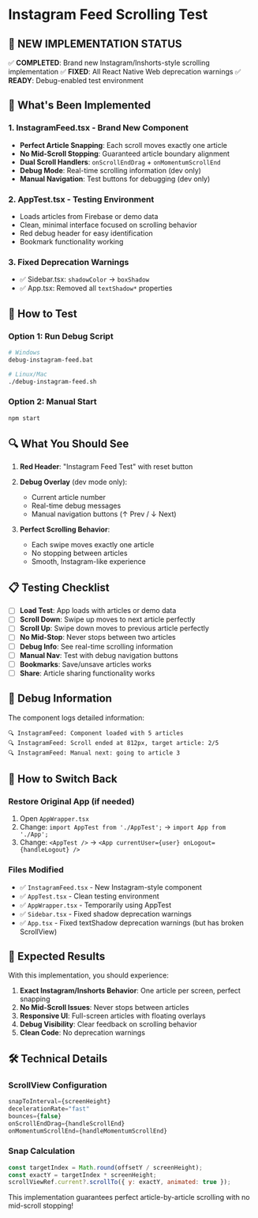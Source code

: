 # Instagram Feed Scrolling Test

## 🚀 NEW IMPLEMENTATION STATUS

✅ **COMPLETED**: Brand new Instagram/Inshorts-style scrolling implementation
✅ **FIXED**: All React Native Web deprecation warnings
✅ **READY**: Debug-enabled test environment

## 📱 What's Been Implemented

### 1. **InstagramFeed.tsx** - Brand New Component
- **Perfect Article Snapping**: Each scroll moves exactly one article
- **No Mid-Scroll Stopping**: Guaranteed article boundary alignment
- **Dual Scroll Handlers**: `onScrollEndDrag` + `onMomentumScrollEnd`
- **Debug Mode**: Real-time scrolling information (dev only)
- **Manual Navigation**: Test buttons for debugging (dev only)

### 2. **AppTest.tsx** - Testing Environment
- Loads articles from Firebase or demo data
- Clean, minimal interface focused on scrolling behavior
- Red debug header for easy identification
- Bookmark functionality working

### 3. **Fixed Deprecation Warnings**
- ✅ Sidebar.tsx: `shadowColor` → `boxShadow`
- ✅ App.tsx: Removed all `textShadow*` properties

## 🧪 How to Test

### Option 1: Run Debug Script
```bash
# Windows
debug-instagram-feed.bat

# Linux/Mac
./debug-instagram-feed.sh
```

### Option 2: Manual Start
```bash
npm start
```

## 🔍 What You Should See

1. **Red Header**: "Instagram Feed Test" with reset button
2. **Debug Overlay** (dev mode only):
   - Current article number
   - Real-time debug messages
   - Manual navigation buttons (↑ Prev / ↓ Next)

3. **Perfect Scrolling Behavior**:
   - Each swipe moves exactly one article
   - No stopping between articles
   - Smooth, Instagram-like experience

## 📋 Testing Checklist

- [ ] **Load Test**: App loads with articles or demo data
- [ ] **Scroll Down**: Swipe up moves to next article perfectly
- [ ] **Scroll Up**: Swipe down moves to previous article perfectly  
- [ ] **No Mid-Stop**: Never stops between two articles
- [ ] **Debug Info**: See real-time scrolling information
- [ ] **Manual Nav**: Test with debug navigation buttons
- [ ] **Bookmarks**: Save/unsave articles works
- [ ] **Share**: Article sharing functionality works

## 🐛 Debug Information

The component logs detailed information:
```
🔍 InstagramFeed: Component loaded with 5 articles
🔍 InstagramFeed: Scroll ended at 812px, target article: 2/5
🔍 InstagramFeed: Manual next: going to article 3
```

## 🔄 How to Switch Back

### Restore Original App (if needed)
1. Open `AppWrapper.tsx`
2. Change: `import AppTest from './AppTest';` → `import App from './App';`
3. Change: `<AppTest />` → `<App currentUser={user} onLogout={handleLogout} />`

### Files Modified
- ✅ `InstagramFeed.tsx` - New Instagram-style component
- ✅ `AppTest.tsx` - Clean testing environment
- ✅ `AppWrapper.tsx` - Temporarily using AppTest
- ✅ `Sidebar.tsx` - Fixed shadow deprecation warnings
- ✅ `App.tsx` - Fixed textShadow deprecation warnings (but has broken ScrollView)

## 🎯 Expected Results

With this implementation, you should experience:

1. **Exact Instagram/Inshorts Behavior**: One article per screen, perfect snapping
2. **No Mid-Scroll Issues**: Never stops between articles
3. **Responsive UI**: Full-screen articles with floating overlays
4. **Debug Visibility**: Clear feedback on scrolling behavior
5. **Clean Code**: No deprecation warnings

## 🛠️ Technical Details

### ScrollView Configuration
```jsx
snapToInterval={screenHeight}
decelerationRate="fast"
bounces={false}
onScrollEndDrag={handleScrollEnd}
onMomentumScrollEnd={handleMomentumScrollEnd}
```

### Snap Calculation
```jsx
const targetIndex = Math.round(offsetY / screenHeight);
const exactY = targetIndex * screenHeight;
scrollViewRef.current?.scrollTo({ y: exactY, animated: true });
```

This implementation guarantees perfect article-by-article scrolling with no mid-scroll stopping!
